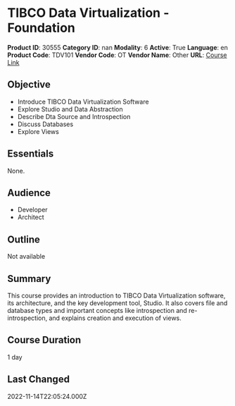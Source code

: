 # TIBCO Data Virtualization - Foundation

**Product ID**: 30555
**Category ID**: nan
**Modality**: 6
**Active**: True
**Language**: en
**Product Code**: TDV101
**Vendor Code**: OT
**Vendor Name**: Other
**URL**: [Course Link](https://www.fastlaneus.com/course/ot-tdv101)

## Objective
- Introduce TIBCO Data Virtualization Software
- Explore Studio and Data Abstraction
- Describe Dta Source and Introspection
- Discuss Databases
- Explore Views

## Essentials
None.

## Audience
- Developer
- Architect

## Outline
Not available

## Summary
This course provides an introduction to TIBCO Data Virtualization software, its architecture, and the key development tool, Studio. It also covers file and database types and important concepts like introspection and re-introspection, and explains creation and execution of views.

## Course Duration
1 day

## Last Changed
2022-11-14T22:05:24.000Z
